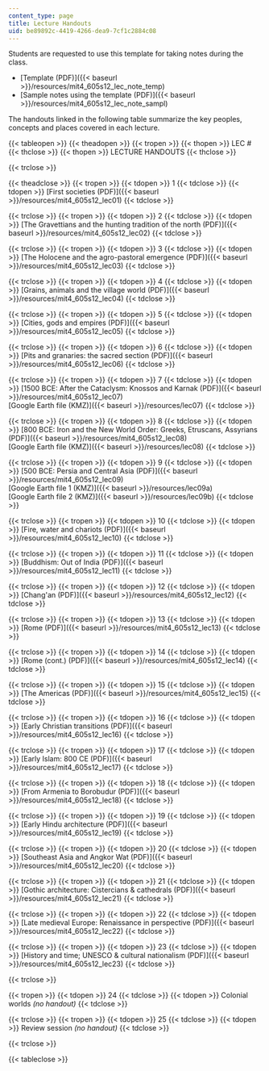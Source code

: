 ```yaml
---
content_type: page
title: Lecture Handouts
uid: be89892c-4419-4266-dea9-7cf1c2884c08
---
```


Students are requested to use this template for taking notes during the class.

*   [Template (PDF)]({{< baseurl >}}/resources/mit4_605s12_lec_note_temp)
*   [Sample notes using the template (PDF)]({{< baseurl >}}/resources/mit4_605s12_lec_note_sampl)

The handouts linked in the following table summarize the key peoples, concepts and places covered in each lecture.

{{< tableopen >}}
{{< theadopen >}}
{{< tropen >}}
{{< thopen >}}
LEC #
{{< thclose >}}
{{< thopen >}}
LECTURE HANDOUTS
{{< thclose >}}

{{< trclose >}}

{{< theadclose >}}
{{< tropen >}}
{{< tdopen >}}
1
{{< tdclose >}}
{{< tdopen >}}
[First societies (PDF)]({{< baseurl >}}/resources/mit4_605s12_lec01)
{{< tdclose >}}

{{< trclose >}}
{{< tropen >}}
{{< tdopen >}}
2
{{< tdclose >}}
{{< tdopen >}}
[The Gravettians and the hunting tradition of the north (PDF)]({{< baseurl >}}/resources/mit4_605s12_lec02)
{{< tdclose >}}

{{< trclose >}}
{{< tropen >}}
{{< tdopen >}}
3
{{< tdclose >}}
{{< tdopen >}}
[The Holocene and the agro-pastoral emergence (PDF)]({{< baseurl >}}/resources/mit4_605s12_lec03)
{{< tdclose >}}

{{< trclose >}}
{{< tropen >}}
{{< tdopen >}}
4
{{< tdclose >}}
{{< tdopen >}}
[Grains, animals and the village world (PDF)]({{< baseurl >}}/resources/mit4_605s12_lec04)
{{< tdclose >}}

{{< trclose >}}
{{< tropen >}}
{{< tdopen >}}
5
{{< tdclose >}}
{{< tdopen >}}
[Cities, gods and empires (PDF)]({{< baseurl >}}/resources/mit4_605s12_lec05)
{{< tdclose >}}

{{< trclose >}}
{{< tropen >}}
{{< tdopen >}}
6
{{< tdclose >}}
{{< tdopen >}}
[Pits and granaries: the sacred section (PDF)]({{< baseurl >}}/resources/mit4_605s12_lec06)
{{< tdclose >}}

{{< trclose >}}
{{< tropen >}}
{{< tdopen >}}
7
{{< tdclose >}}
{{< tdopen >}}
[1500 BCE: After the Cataclysm: Knossos and Karnak (PDF)]({{< baseurl >}}/resources/mit4_605s12_lec07)  
[Google Earth file (KMZ)]({{< baseurl >}}/resources/lec07)
{{< tdclose >}}

{{< trclose >}}
{{< tropen >}}
{{< tdopen >}}
8
{{< tdclose >}}
{{< tdopen >}}
[800 BCE: Iron and the New World Order: Greeks, Etruscans, Assyrians (PDF)]({{< baseurl >}}/resources/mit4_605s12_lec08)  
[Google Earth file (KMZ)]({{< baseurl >}}/resources/lec08)
{{< tdclose >}}

{{< trclose >}}
{{< tropen >}}
{{< tdopen >}}
9
{{< tdclose >}}
{{< tdopen >}}
[500 BCE: Persia and Central Asia (PDF)]({{< baseurl >}}/resources/mit4_605s12_lec09)  
[Google Earth file 1 (KMZ)]({{< baseurl >}}/resources/lec09a)  
[Google Earth file 2 (KMZ)]({{< baseurl >}}/resources/lec09b)
{{< tdclose >}}

{{< trclose >}}
{{< tropen >}}
{{< tdopen >}}
10
{{< tdclose >}}
{{< tdopen >}}
[Fire, water and chariots (PDF)]({{< baseurl >}}/resources/mit4_605s12_lec10)
{{< tdclose >}}

{{< trclose >}}
{{< tropen >}}
{{< tdopen >}}
11
{{< tdclose >}}
{{< tdopen >}}
[Buddhism: Out of India (PDF)]({{< baseurl >}}/resources/mit4_605s12_lec11)
{{< tdclose >}}

{{< trclose >}}
{{< tropen >}}
{{< tdopen >}}
12
{{< tdclose >}}
{{< tdopen >}}
[Chang'an (PDF)]({{< baseurl >}}/resources/mit4_605s12_lec12)
{{< tdclose >}}

{{< trclose >}}
{{< tropen >}}
{{< tdopen >}}
13
{{< tdclose >}}
{{< tdopen >}}
[Rome (PDF)]({{< baseurl >}}/resources/mit4_605s12_lec13)
{{< tdclose >}}

{{< trclose >}}
{{< tropen >}}
{{< tdopen >}}
14
{{< tdclose >}}
{{< tdopen >}}
[Rome (cont.) (PDF)]({{< baseurl >}}/resources/mit4_605s12_lec14)
{{< tdclose >}}

{{< trclose >}}
{{< tropen >}}
{{< tdopen >}}
15
{{< tdclose >}}
{{< tdopen >}}
[The Americas (PDF)]({{< baseurl >}}/resources/mit4_605s12_lec15)
{{< tdclose >}}

{{< trclose >}}
{{< tropen >}}
{{< tdopen >}}
16
{{< tdclose >}}
{{< tdopen >}}
[Early Christian transitions (PDF)]({{< baseurl >}}/resources/mit4_605s12_lec16)
{{< tdclose >}}

{{< trclose >}}
{{< tropen >}}
{{< tdopen >}}
17
{{< tdclose >}}
{{< tdopen >}}
[Early Islam: 800 CE (PDF)]({{< baseurl >}}/resources/mit4_605s12_lec17)
{{< tdclose >}}

{{< trclose >}}
{{< tropen >}}
{{< tdopen >}}
18
{{< tdclose >}}
{{< tdopen >}}
[From Armenia to Borobudur (PDF)]({{< baseurl >}}/resources/mit4_605s12_lec18)
{{< tdclose >}}

{{< trclose >}}
{{< tropen >}}
{{< tdopen >}}
19
{{< tdclose >}}
{{< tdopen >}}
[Early Hindu architecture (PDF)]({{< baseurl >}}/resources/mit4_605s12_lec19)
{{< tdclose >}}

{{< trclose >}}
{{< tropen >}}
{{< tdopen >}}
20
{{< tdclose >}}
{{< tdopen >}}
[Southeast Asia and Angkor Wat (PDF)]({{< baseurl >}}/resources/mit4_605s12_lec20)
{{< tdclose >}}

{{< trclose >}}
{{< tropen >}}
{{< tdopen >}}
21
{{< tdclose >}}
{{< tdopen >}}
[Gothic architecture: Cistercians & cathedrals (PDF)]({{< baseurl >}}/resources/mit4_605s12_lec21)
{{< tdclose >}}

{{< trclose >}}
{{< tropen >}}
{{< tdopen >}}
22
{{< tdclose >}}
{{< tdopen >}}
[Late medieval Europe: Renaissance in perspective (PDF)]({{< baseurl >}}/resources/mit4_605s12_lec22)
{{< tdclose >}}

{{< trclose >}}
{{< tropen >}}
{{< tdopen >}}
23
{{< tdclose >}}
{{< tdopen >}}
[History and time; UNESCO & cultural nationalism (PDF)]({{< baseurl >}}/resources/mit4_605s12_lec23)
{{< tdclose >}}

{{< trclose >}}

{{< tropen >}}
{{< tdopen >}}
24
{{< tdclose >}}
{{< tdopen >}}
Colonial worlds _(no handout)_
{{< tdclose >}}

{{< trclose >}}
{{< tropen >}}
{{< tdopen >}}
25
{{< tdclose >}}
{{< tdopen >}}
Review session _(no handout)_
{{< tdclose >}}

{{< trclose >}}

{{< tableclose >}}